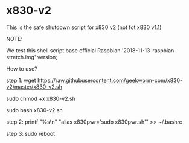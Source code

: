 # x830-v2
This is the safe shutdown script for x830 v2 (not fot x830 v1.1)

NOTE:

We test this shell script base official Raspbian '2018-11-13-raspbian-stretch.img' version;

How to use?

step 1: wget https://raw.githubusercontent.com/geekworm-com/x830-v2/master/x830-v2.sh

sudo chmod +x x830-v2.sh

sudo bash x830-v2.sh

step 2: printf "%s\n" "alias x830pwr='sudo x830pwr.sh'" >> ~/.bashrc

step 3: sudo reboot
